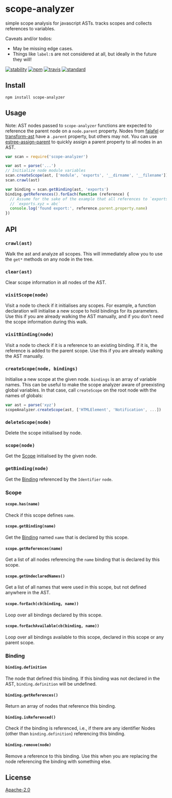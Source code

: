 # scope-analyzer

simple scope analysis for javascript ASTs. tracks scopes and collects references to variables.

Caveats and/or todos:

 - May be missing edge cases.
 - Things like `label:`s are not considered at all, but ideally in the future they will!

[![stability][stability-image]][stability-url]
[![npm][npm-image]][npm-url]
[![travis][travis-image]][travis-url]
[![standard][standard-image]][standard-url]

[stability-image]: https://img.shields.io/badge/stability-experimental-orange.svg?style=flat-square
[stability-url]: https://nodejs.org/api/documentation.html#documentation_stability_index
[npm-image]: https://img.shields.io/npm/v/scope-analyzer.svg?style=flat-square
[npm-url]: https://www.npmjs.com/package/scope-analyzer
[travis-image]: https://img.shields.io/travis/goto-bus-stop/scope-analyzer.svg?style=flat-square
[travis-url]: https://travis-ci.org/goto-bus-stop/scope-analyzer
[standard-image]: https://img.shields.io/badge/code%20style-standard-brightgreen.svg?style=flat-square
[standard-url]: http://npm.im/standard

## Install

```
npm install scope-analyzer
```

## Usage

Note: AST nodes passed to `scope-analyzer` functions are expected to reference the parent node on a `node.parent` property.
Nodes from [falafel](https://github.com/substack/node-falafel) or [transform-ast](https://github.com/goto-bus-stop/transform-ast) have a `.parent` property, but others may not. You can use [estree-assign-parent](https://github.com/goto-bus-stop/estree-assign-parent) to quickly assign a parent property to all nodes in an AST.

```js
var scan = require('scope-analyzer')

var ast = parse('...')
// Initialize node module variables
scan.createScope(ast, ['module', 'exports', '__dirname', '__filename'])
scan.crawl(ast)

var binding = scan.getBinding(ast, 'exports')
binding.getReferences().forEach(function (reference) {
  // Assume for the sake of the example that all references to `exports` are assignments like
  // `exports.xyz = abc`
  console.log('found export:', reference.parent.property.name)
})
```

## API

### `crawl(ast)`

Walk the ast and analyze all scopes. This will immediately allow you to use the `get*` methods on any node in the tree.

### `clear(ast)`

Clear scope information in all nodes of the AST.

### `visitScope(node)`

Visit a node to check if it initialises any scopes.
For example, a function declaration will initialise a new scope to hold bindings for its parameters.
Use this if you are already walking the AST manually, and if you don't need the scope information during this walk.

### `visitBinding(node)`

Visit a node to check if it is a reference to an existing binding.
If it is, the reference is added to the parent scope.
Use this if you are already walking the AST manually.

### `createScope(node, bindings)`

Initialise a new scope at the given node. `bindings` is an array of variable names.
This can be useful to make the scope analyzer aware of preexisting global variables.
In that case, call `createScope` on the root node with the names of globals:

```js
var ast = parse('xyz')
scopeAnalyzer.createScope(ast, ['HTMLElement', 'Notification', ...])
```

### `deleteScope(node)`

Delete the scope initialised by node.

### `scope(node)`

Get the [Scope](#scope) initialised by the given node.

### `getBinding(node)`

Get the [Binding](#binding) referenced by the `Identifier` `node`.

### Scope

#### `scope.has(name)`

Check if this scope defines `name`.

#### `scope.getBinding(name)`

Get the [Binding](#binding) named `name` that is declared by this scope.

#### `scope.getReferences(name)`

Get a list of all nodes referencing the `name` binding that is declared by this scope.

#### `scope.getUndeclaredNames()`

Get a list of all names that were used in this scope, but not defined anywhere in the AST.

#### `scope.forEach(cb(binding, name))`

Loop over all bindings declared by this scope.

#### `scope.forEachAvailable(cb(binding, name))`

Loop over all bindings available to this scope, declared in this scope or any parent scope.

### Binding

#### `binding.definition`

The node that defined this binding. If this binding was not declared in the AST, `binding.definition` will be undefined.

#### `binding.getReferences()`

Return an array of nodes that reference this binding.

#### `binding.isReferenced()`

Check if the binding is referenced, i.e., if there are any identifier Nodes (other than `binding.definition`) referencing this binding.

#### `binding.remove(node)`

Remove a reference to this binding. Use this when you are replacing the node referencing the binding with something else.

## License

[Apache-2.0](LICENSE.md)
